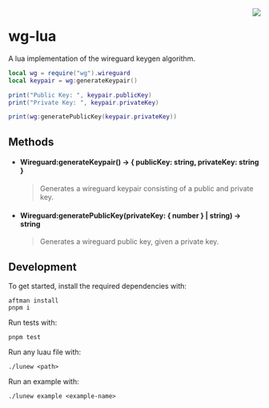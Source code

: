 <img align="right" src="https://www.wireguard.com/img/icons/favicon-256.png" />

# wg-lua

A lua implementation of the wireguard keygen algorithm.

```lua
local wg = require("wg").wireguard
local keypair = wg:generateKeypair()

print("Public Key: ", keypair.publicKey)
print("Private Key: ", keypair.privateKey)

print(wg:generatePublicKey(keypair.privateKey))
```
## Methods

- #### Wireguard:generateKeypair() -> { publicKey: string, privateKey: string }
    > Generates a wireguard keypair consisting of a public and private key.
- #### Wireguard:generatePublicKey(privateKey: { number } | string) -> string
    > Generates a wireguard public key, given a private key.

## Development

To get started, install the required dependencies with:
```console
aftman install
pnpm i
```
Run tests with:
```console
pnpm test
```

Run any luau file with:
```console
./lunew <path>
```

Run an example with:

```console
./lunew example <example-name>
```
```
